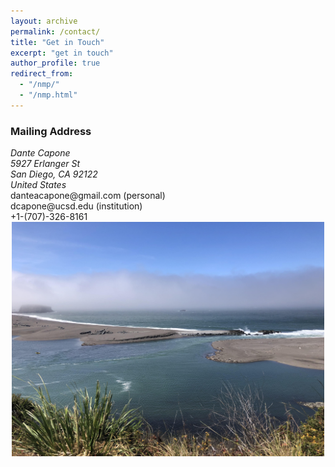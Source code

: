 ```yaml
---
layout: archive
permalink: /contact/
title: "Get in Touch"
excerpt: "get in touch"
author_profile: true
redirect_from: 
  - "/nmp/"
  - "/nmp.html"
---
```

### Mailing Address
<address>
  Dante Capone<br /> 5927 Erlanger St<br /> San Diego, CA 92122<br /> United States
</address>
danteacapone@gmail.com (personal)
<br> 
dcapone@ucsd.edu (institution)
<br>
+1-(707)-326-8161

<center>
    <div style="width:500px; height:400px">
<img src="/images/Jenner_RR_Mouth.jpg"/>
    </div>
        <i></i>
</center>